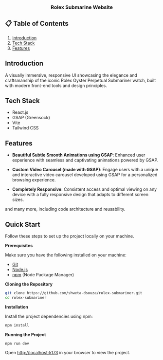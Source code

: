 <div align="center">
  <h3 align="center">Rolex Submarine Website</h3>
</div>

## 📋 <a name="table">Table of Contents</a>

1. [Introduction](#introduction)
2. [Tech Stack](#tech-stack)
3. [Features](#features)

## <a name="introduction">Introduction</a>

A visually immersive, responsive UI showcasing the elegance and craftsmanship of the iconic Rolex Oyster Perpetual Submariner watch, built with modern front-end tools and design principles.

## <a name="tech-stack">Tech Stack</a>

- React.js
- GSAP (Greensock)
- Vite
- Tailwind CSS

## <a name="features">Features</a>

- **Beautiful Subtle Smooth Animations using GSAP**: Enhanced user experience with seamless and captivating animations powered by GSAP.

- **Custom Video Carousel (made with GSAP)**: Engage users with a unique and interactive video carousel developed using GSAP for a personalized browsing experience.

- **Completely Responsive**: Consistent access and optimal viewing on any device with a fully responsive design that adapts to different screen sizes.

and many more, including code architecture and reusability.

## <a name="quick-start">Quick Start</a>

Follow these steps to set up the project locally on your machine.

**Prerequisites**

Make sure you have the following installed on your machine:

- [Git](https://git-scm.com/)
- [Node.js](https://nodejs.org/en)
- [npm](https://www.npmjs.com/) (Node Package Manager)

**Cloning the Repository**

```bash
git clone https://github.com/shweta-dsouza/rolex-submariner.git
cd rolex-submariner
```

**Installation**

Install the project dependencies using npm:

```bash
npm install
```

**Running the Project**

```bash
npm run dev
```

Open [http://localhost:5173](http://localhost:5173) in your browser to view the project.
